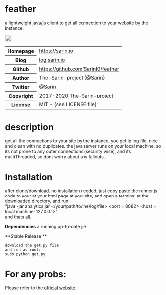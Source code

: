 # feather

a lightweight java/js client to get all connection to your website by the instance.

<img src="https://image.flaticon.com/icons/png/128/133/133962.png" style="height:20px;width:20px;"></img>
<table>
    <tr>
        <th>Homepage</th>
        <td><a href="https://sarin.io/int">https://sarin.io</a></td>
    </tr>
    <tr>
        <th>Blog</th>
        <td><a href="https://sarin.io/blog">log.sarin.io</a></td>
    <tr>
        <th>Github</th>
        <td><a href="https://github.com/SarinI0/integrity">https://github.com/SarinI0/feather</a></td>
     <tr/>
    <tr>
       <th>Author</th>
       <td><a href="https://sarin.io">The-Sarin-project</a> (<a href="https://sarin.io">@Sarin</a>)</td>
    </tr>
    <tr>
        <th>Twitter</th>
        <td><a href="https://twitter.com/Sarin_io">@Sarin</a></td>
    </tr>
    <tr>
        <th>Copyright</th>
        <td>2017-2020 The-Sarin-project</td>
    </tr>
    <tr>
        <th>License</th>
        <td>MIT - (see LICENSE file)</td>
    </tr>
</table>

# description

get all the connections to your site by the instance, you get ip log file,
nice and clean with no duplicates.
the java server runs on your local machine, so its not prone to any 
outer connections (security wise), and its multiThreaded, so dont worry
about any fallouts.

# Installation
after clone/download.
no installation needed, just copy paste the runner.js code to your <head>
at your html page at your site, and open a terminal at the downloaded directory,
and run:                                                                                                                                                
    "java -jar analytics.jar </your/path/to/the/log/file> <port = 8082> <host = local machine: 127.0.0.1>"                                           
and thats all.

**Dependencies**
a running up-to-date jre


**Stable Release **

    download the get.py file 
    and run as root:
    sudo python get.py

For any probs:
============

Please refer to the [official website](https://sarin.io).
